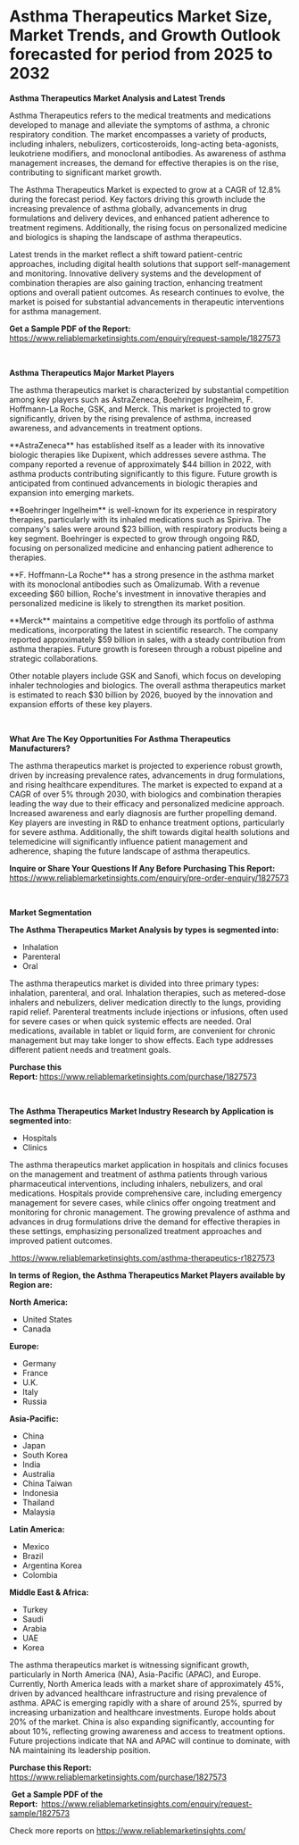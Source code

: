 <p><h1>Asthma Therapeutics Market Size, Market Trends, and Growth Outlook forecasted for period from 2025 to 2032</h1></p><p><strong>Asthma Therapeutics Market Analysis and Latest Trends</strong></p>
<p><p>Asthma Therapeutics refers to the medical treatments and medications developed to manage and alleviate the symptoms of asthma, a chronic respiratory condition. The market encompasses a variety of products, including inhalers, nebulizers, corticosteroids, long-acting beta-agonists, leukotriene modifiers, and monoclonal antibodies. As awareness of asthma management increases, the demand for effective therapies is on the rise, contributing to significant market growth.</p><p>The Asthma Therapeutics Market is expected to grow at a CAGR of 12.8% during the forecast period. Key factors driving this growth include the increasing prevalence of asthma globally, advancements in drug formulations and delivery devices, and enhanced patient adherence to treatment regimens. Additionally, the rising focus on personalized medicine and biologics is shaping the landscape of asthma therapeutics.</p><p>Latest trends in the market reflect a shift toward patient-centric approaches, including digital health solutions that support self-management and monitoring. Innovative delivery systems and the development of combination therapies are also gaining traction, enhancing treatment options and overall patient outcomes. As research continues to evolve, the market is poised for substantial advancements in therapeutic interventions for asthma management.</p></p>
<p><strong>Get a Sample PDF of the Report:&nbsp;</strong> <a href="https://www.reliablemarketinsights.com/enquiry/request-sample/1827573?utm_campaign=2187&utm_medium=2&utm_source=Github&utm_content=ia&utm_term=03032025&utm_id=asthma-therapeutics">https://www.reliablemarketinsights.com/enquiry/request-sample/1827573</a></p>
<p>&nbsp;</p>
<p><strong>Asthma Therapeutics Major Market Players</strong></p>
<p><p>The asthma therapeutics market is characterized by substantial competition among key players such as AstraZeneca, Boehringer Ingelheim, F. Hoffmann-La Roche, GSK, and Merck. This market is projected to grow significantly, driven by the rising prevalence of asthma, increased awareness, and advancements in treatment options.</p><p>**AstraZeneca** has established itself as a leader with its innovative biologic therapies like Dupixent, which addresses severe asthma. The company reported a revenue of approximately $44 billion in 2022, with asthma products contributing significantly to this figure. Future growth is anticipated from continued advancements in biologic therapies and expansion into emerging markets.</p><p>**Boehringer Ingelheim** is well-known for its experience in respiratory therapies, particularly with its inhaled medications such as Spiriva. The company's sales were around $23 billion, with respiratory products being a key segment. Boehringer is expected to grow through ongoing R&D, focusing on personalized medicine and enhancing patient adherence to therapies.</p><p>**F. Hoffmann-La Roche** has a strong presence in the asthma market with its monoclonal antibodies such as Omalizumab. With a revenue exceeding $60 billion, Roche's investment in innovative therapies and personalized medicine is likely to strengthen its market position.</p><p>**Merck** maintains a competitive edge through its portfolio of asthma medications, incorporating the latest in scientific research. The company reported approximately $59 billion in sales, with a steady contribution from asthma therapies. Future growth is foreseen through a robust pipeline and strategic collaborations.</p><p>Other notable players include GSK and Sanofi, which focus on developing inhaler technologies and biologics. The overall asthma therapeutics market is estimated to reach $30 billion by 2026, buoyed by the innovation and expansion efforts of these key players.</p></p>
<p>&nbsp;</p>
<p><strong>What Are The Key Opportunities For Asthma Therapeutics Manufacturers?</strong></p>
<p><p>The asthma therapeutics market is projected to experience robust growth, driven by increasing prevalence rates, advancements in drug formulations, and rising healthcare expenditures. The market is expected to expand at a CAGR of over 5% through 2030, with biologics and combination therapies leading the way due to their efficacy and personalized medicine approach. Increased awareness and early diagnosis are further propelling demand. Key players are investing in R&D to enhance treatment options, particularly for severe asthma. Additionally, the shift towards digital health solutions and telemedicine will significantly influence patient management and adherence, shaping the future landscape of asthma therapeutics.</p></p>
<p><strong>Inquire or Share Your Questions If Any Before Purchasing This Report:</strong> <a href="https://www.reliablemarketinsights.com/enquiry/pre-order-enquiry/1827573?utm_campaign=2187&utm_medium=2&utm_source=Github&utm_content=ia&utm_term=03032025&utm_id=asthma-therapeutics">https://www.reliablemarketinsights.com/enquiry/pre-order-enquiry/1827573</a></p>
<p>&nbsp;</p>
<p><strong>Market Segmentation</strong></p>
<p><strong>The Asthma Therapeutics Market Analysis by types is segmented into:</strong></p>
<p><ul><li>Inhalation</li><li>Parenteral</li><li>Oral</li></ul></p>
<p><p>The asthma therapeutics market is divided into three primary types: inhalation, parenteral, and oral. Inhalation therapies, such as metered-dose inhalers and nebulizers, deliver medication directly to the lungs, providing rapid relief. Parenteral treatments include injections or infusions, often used for severe cases or when quick systemic effects are needed. Oral medications, available in tablet or liquid form, are convenient for chronic management but may take longer to show effects. Each type addresses different patient needs and treatment goals.</p></p>
<p><strong>Purchase this Report:&nbsp;</strong><a href="https://www.reliablemarketinsights.com/purchase/1827573?utm_campaign=2187&utm_medium=2&utm_source=Github&utm_content=ia&utm_term=03032025&utm_id=asthma-therapeutics">https://www.reliablemarketinsights.com/purchase/1827573</a></p>
<p>&nbsp;</p>
<p><strong>The Asthma Therapeutics Market Industry Research by Application is segmented into:</strong></p>
<p><ul><li>Hospitals</li><li>Clinics</li></ul></p>
<p><p>The asthma therapeutics market application in hospitals and clinics focuses on the management and treatment of asthma patients through various pharmaceutical interventions, including inhalers, nebulizers, and oral medications. Hospitals provide comprehensive care, including emergency management for severe cases, while clinics offer ongoing treatment and monitoring for chronic management. The growing prevalence of asthma and advances in drug formulations drive the demand for effective therapies in these settings, emphasizing personalized treatment approaches and improved patient outcomes.</p></p>
<p><a href="https://www.reliablemarketinsights.com/asthma-therapeutics-r1827573?utm_campaign=2187&utm_medium=2&utm_source=Github&utm_content=ia&utm_term=03032025&utm_id=asthma-therapeutics">&nbsp;https://www.reliablemarketinsights.com/asthma-therapeutics-r1827573</a></p>
<p><strong>In terms of Region, the Asthma Therapeutics Market Players available by Region are:</strong></p>
<p>
    <p> <strong> North America: </strong>
        <ul>
            <li>United States</li>
            <li>Canada</li>
        </ul>
        </p> 
    <p> <strong> Europe: </strong>
        <ul>
            <li>Germany</li>
            <li>France</li>
            <li>U.K.</li>
            <li>Italy</li>
            <li>Russia</li>
        </ul>
        </p> 
    <p> <strong> Asia-Pacific: </strong>
        <ul>
            <li>China</li>
            <li>Japan</li>
            <li>South Korea</li>
            <li>India</li>
            <li>Australia</li>
            <li>China Taiwan</li>
            <li>Indonesia</li>
            <li>Thailand</li>
            <li>Malaysia</li>
        </ul>
        </p> 
    <p> <strong> Latin America: </strong>
        <ul>
            <li>Mexico</li>
            <li>Brazil</li>
            <li>Argentina Korea</li>
            <li>Colombia</li>
        </ul>
        </p> 
    <p> <strong> Middle East & Africa: </strong>
        <ul>
            <li>Turkey</li>
            <li>Saudi</li>
            <li>Arabia</li>
            <li>UAE</li>
            <li>Korea</li>
        </ul>
    </p>
    </p>
<p><p>The asthma therapeutics market is witnessing significant growth, particularly in North America (NA), Asia-Pacific (APAC), and Europe. Currently, North America leads with a market share of approximately 45%, driven by advanced healthcare infrastructure and rising prevalence of asthma. APAC is emerging rapidly with a share of around 25%, spurred by increasing urbanization and healthcare investments. Europe holds about 20% of the market. China is also expanding significantly, accounting for about 10%, reflecting growing awareness and access to treatment options. Future projections indicate that NA and APAC will continue to dominate, with NA maintaining its leadership position.</p></p>
<p><strong>Purchase this Report: </strong><a href="https://www.reliablemarketinsights.com/purchase/1827573?utm_campaign=2187&utm_medium=2&utm_source=Github&utm_content=ia&utm_term=03032025&utm_id=asthma-therapeutics">https://www.reliablemarketinsights.com/purchase/1827573</a></p>
<p>&nbsp;<strong>Get a Sample PDF of the Report:&nbsp;&nbsp;</strong><a href="https://www.reliablemarketinsights.com/enquiry/request-sample/1827573?utm_campaign=2187&utm_medium=2&utm_source=Github&utm_content=ia&utm_term=03032025&utm_id=asthma-therapeutics">https://www.reliablemarketinsights.com/enquiry/request-sample/1827573</a></p>
<p><strong></strong></p>
<p>Check more reports on <a href="https://www.reliablemarketinsights.com/?utm_campaign=2187&utm_medium=2&utm_source=Github&utm_content=ia&utm_term=03032025&utm_id=asthma-therapeutics">https://www.reliablemarketinsights.com/</a></p>